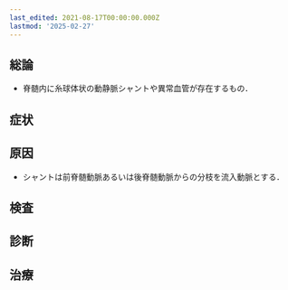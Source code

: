 ```yaml
---
last_edited: 2021-08-17T00:00:00.000Z
lastmod: '2025-02-27'
---
```





## 総論

- 脊髄内に糸球体状の動静脈シャントや異常血管が存在するもの．

## 症状

## 原因

- シャントは前脊髄動脈あるいは後脊髄動脈からの分枝を流入動脈とする．

## 検査

## 診断

## 治療
